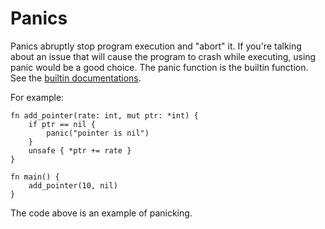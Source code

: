 # Panics
Panics abruptly stop program execution and "abort" it. If you're talking about an issue that will cause the program to crash while executing, using panic would be a good choice. The panic function is the builtin function. See the [builtin documentations](/standart-library/builtin).

For example:
```
fn add_pointer(rate: int, mut ptr: *int) {
    if ptr == nil {
        panic("pointer is nil")
    }
    unsafe { *ptr += rate }
}

fn main() {
    add_pointer(10, nil)
}
```
The code above is an example of panicking.